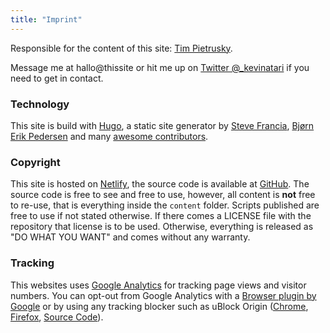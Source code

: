```yaml
---
title: "Imprint"
---
```


Responsible for the content of this site: [Tim Pietrusky](/about/).

Message me at hallo@thissite or hit me up on [Twitter @_kevinatari](https://twitter.com/_kevinatari) if you need to get in contact.

### Technology

This site is build with [Hugo](http://gohugo.io/), a static site generator by [Steve Francia](https://github.com/spf13), [Bjørn Erik Pedersen](https://github.com/bep) and many [awesome contributors](https://github.com/spf13/hugo/graphs/contributors).

### Copyright

This site is hosted on [Netlify](https://netlify.com), the source code is available at [GitHub](https://github.com/kevingimbel/kevingimbel.com). The source code is free to see and free to use, however, all content is **not** free to re-use, that is everything inside the `content` folder. Scripts published are free to use if not stated otherwise. If there comes a LICENSE file with the repository that license is to be used. Otherwise, everything is released as "DO WHAT YOU WANT" and comes without any warranty.

### Tracking

This websites uses [Google Analytics](https://www.google.com/analytics/#?modal_active=none) for tracking page views and visitor numbers. You can opt-out from Google Analytics with a [Browser plugin by Google](https://tools.google.com/dlpage/gaoptout) or by using any tracking blocker such as uBlock Origin ([Chrome](https://chrome.google.com/webstore/detail/ublock-origin/cjpalhdlnbpafiamejdnhcphjbkeiagm?hl=de), [Firefox](https://addons.mozilla.org/de/firefox/addon/ublock-origin/), [Source Code](https://github.com/gorhill/uBlock)).
